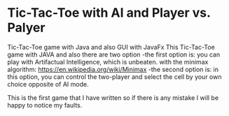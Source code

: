 # Tic-Tac-Toe with AI and Player vs. Palyer
Tic-Tac-Toe game with Java and also GUI with JavaFx
This Tic-Tac-Toe game with JAVA and also there are two option
-the first option is:
you can play with Artifactual Intelligence, which is unbeaten.
with the minimax algorithm:
https://en.wikipedia.org/wiki/Minimax
-the second option is:
in this option, you can control the two-player and select the cell
by your own choice opposite of AI mode.

This is the first game that I have written so if there is any mistake
I will be happy to notice my faults.
